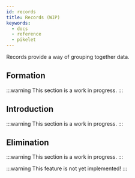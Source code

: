 ```yaml
---
id: records
title: Records (WIP)
keywords:
  - docs
  - reference
  - pikelet
---
```


Records provide a way of grouping together data.

## Formation

:::warning
This section is a work in progress.
:::

## Introduction

:::warning
This section is a work in progress.
:::

## Elimination

:::warning
This section is a work in progress.
:::

:::warning
This feature is not yet implemented!
:::
